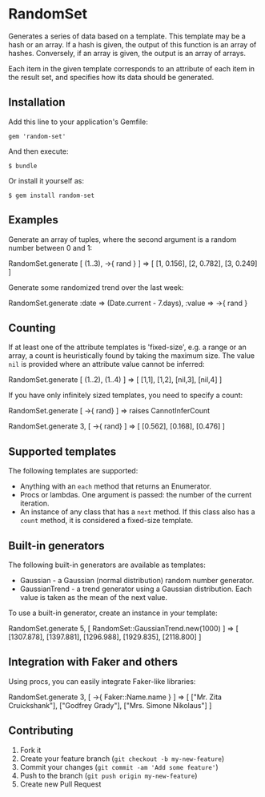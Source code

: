 # RandomSet

Generates a series of data based on a template. This template may be a hash
or an array. If a hash is given, the output of this function is an array of hashes.
Conversely, if an array is given, the output is an array of arrays.

Each item in the given template corresponds to an attribute of each item in the result
set, and specifies how its data should be generated.

## Installation

Add this line to your application's Gemfile:

    gem 'random-set'

And then execute:

    $ bundle

Or install it yourself as:

    $ gem install random-set

## Examples

Generate an array of tuples, where the second argument is a random number between 0 and 1:

  RandomSet.generate [ (1..3), ->{ rand } ]
  => [ [1, 0.156], [2, 0.782], [3, 0.249] ]

Generate some randomized trend over the last week:

  RandomSet.generate :date => (Date.current - 7.days), :value => ->{ rand }

## Counting

If at least one of the attribute templates is 'fixed-size', e.g. a range or an array,
a count is heuristically found by taking the maximum size. The value `nil` is provided
where an attribute value cannot be inferred:

  RandomSet.generate [ (1..2), (1..4) ]
  => [ [1,1], [1,2], [nil,3], [nil,4] ]

If you have only infinitely sized templates, you need to specify a count:

  RandomSet.generate [ ->{ rand} ]
  => raises CannotInferCount

  RandomSet.generate 3, [ ->{ rand} ]
  => [ [0.562], [0.168], [0.476] ]

## Supported templates

The following templates are supported:

* Anything with an `each` method that returns an Enumerator.
* Procs or lambdas. One argument is passed: the number of the current iteration.
* An instance of any class that has a `next` method. If this class also has a `count` method,
  it is considered a fixed-size template.

## Built-in generators

The following built-in generators are available as templates:

* Gaussian - a Gaussian (normal distribution) random number generator.
* GaussianTrend - a trend generator using a Gaussian distribution. Each value is taken as the
  mean of the next value.

To use a built-in generator, create an instance in your template:

  RandomSet.generate 5, [ RandomSet::GaussianTrend.new(1000) ]
  => [ [1307.878], [1397.881], [1296.988], [1929.835], [2118.800] ]

## Integration with Faker and others

Using procs, you can easily integrate Faker-like libraries:

  RandomSet.generate 3, [ ->{ Faker::Name.name } ]
  => [ ["Mr. Zita Cruickshank"], ["Godfrey Grady"], ["Mrs. Simone Nikolaus"] ]

## Contributing

1. Fork it
2. Create your feature branch (`git checkout -b my-new-feature`)
3. Commit your changes (`git commit -am 'Add some feature'`)
4. Push to the branch (`git push origin my-new-feature`)
5. Create new Pull Request